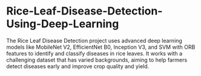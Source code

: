 # Rice-Leaf-Disease-Detection-Using-Deep-Learning
The Rice Leaf Disease Detection project uses advanced deep learning models like MobileNet V2, EfficientNet B0, Inception V3, and SVM with ORB features to identify and classify diseases in rice leaves. It works with a challenging dataset that has varied backgrounds, aiming to help farmers detect diseases early and improve crop quality and yield.
